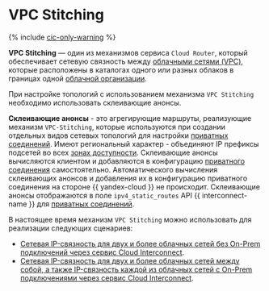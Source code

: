 # VPC Stitching

{% include [cic-only-warning](../../_includes/interconnect/cic-only-warning.md) %}

**VPC Stitching** — один из механизмов сервиса `Cloud Router`, который обеспечивает сетевую связность между [облачными сетями (VPC)](../../vpc/concepts/network.md), которые расположены в каталогах одного или разных облаков в границах одной [облачной организации](../../organization/concepts/organization.md).

При настройке топологий с использованием механизма `VPC Stitching` необходимо использовать склеивающие анонсы.

**Склеивающие анонсы** - это агрегирующие маршруты, реализующие механизм `VPC-Stitching`, которые используются при создании отдельных видов сетевых топологий для настройки [приватных соединений](../../interconnect/concepts/priv-con.md). Имеют региональный характер - объединяют IP префиксы подсетей во всех [зонах доступности](../../overview/concepts/geo-scope.md). Склеивающие анонсы вычисляются клиентом и добавляются в конфигурацию [приватного соединения](../../interconnect/concepts/priv-con.md) самостоятельно. Автоматического вычисления склеивающих анонсов и добавления их в конфигурацию приватного соединения на стороне {{ yandex-cloud }} не происходит. Склеивающие анонсы отображаются в поле `ipv4_static_routes` API {{ interconnect-name }} для [приватных соединений](../../interconnect/concepts/priv-con.md).

В настоящее время механизм `VPC Stitching` можно использовать для реализации следующих сценариев:
* [Сетевая IP-связность для двух и более облачных сетей без On-Prem подключений через сервис Cloud Interconnect](../scenarios/vpc-st-with-two-vpc.md).
* [Сетевая IP-связность для двух и более облачных сетей между собой, а также IP-связность каждой из облачных сетей с On-Prem подключениями через сервис Cloud Interconnect](../scenarios/vpc-st-with-two-vpc-and-onprem.md). 

